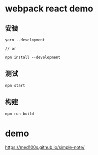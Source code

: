 # webpack react demo

## 安装
```
yarn --development 

// or

npm install --development 
```

## 测试

```
npm start
```

## 构建

```
npm run build
```


# demo
https://med100s.github.io/simple-note/
